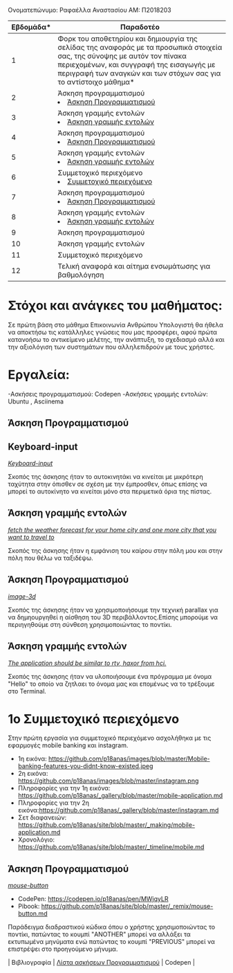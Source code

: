 Ονοματεπώνυμο: Ραφαέλλα Αναστασίου
ΑΜ: Π2018203

| Εβδομάδα* | Παραδοτέο |
| --- | --- |
| 1 | Φορκ του αποθετηρίου και δημιουργία της σελίδας της αναφοράς με τα προσωπικά στοιχεία σας, της σύνοψης με αυτόν τον πίνακα περιεχομένων, και συγγραφή της εισαγωγής με περιγραφή των αναγκών και των στόχων σας για το αντίστοιχο μάθημα* |
| 2 | Άσκηση προγραμματισμού <li><a href="#Άσκηση Προγραμματισμού"></span> <span class="toctext">Άσκηση Προγραμματισμού</span></a> |
| 3 | Άσκηση γραμμής εντολών <li><a href="#Άσκηση γραμμής εντολών"></span> <span class="toctext">Άσκηση γραμμής εντολών</span></a> |
| 4 | Άσκηση προγραμματισμού <li><a href="#Άσκηση Προγραμματισμού"></span> <span class="toctext">Άσκηση Προγραμματισμού</span></a> |
| 5 | Άσκηση γραμμής εντολών <li><a href="#Άσκηση γραμμής εντολών"></span> <span class="toctext">Άσκηση γραμμής εντολών</span></a>|
| 6 | Συμμετοχικό περιεχόμενο <li><a href="#Συμμετοχικό περιεχόμενο"></span> <span class="toctext">Συμμετοχικό περιεχόμενο</span></a>|
| 7 | Άσκηση προγραμματισμού <li><a href="#Άσκηση Προγραμματισμού"></span> <span class="toctext">Άσκηση Προγραμματισμού</span></a> |
| 8 | Άσκηση γραμμής εντολών <li><a href="#Άσκηση γραμμής εντολών"></span> <span class="toctext">Άσκηση γραμμής εντολών</span></a>|
| 9 | Άσκηση προγραμματισμού |
| 10 | Άσκηση γραμμής εντολών |
| 11 | Συμμετοχικό περιεχόμενο |
| 12 | Τελική αναφορά και αίτημα ενσωμάτωσης για βαθμολόγηση |

# Στόχοι και ανάγκες του μαθήματος:

Σε πρώτη βάση στο μάθημα Επικοινωνία Ανθρώπου Υπολογιστή θα ήθελα να αποκτήσω τις κατάλληλες γνώσεις που μας προσφέρει, αφού πρώτα κατανοήσω το αντικείμενο μελέτης, την ανάπτυξη, το σχεδιασμό αλλά και την αξιολόγιση των συστημάτων που αλληλεπιδρούν με τους χρήστες.

# Εργαλεία:
 -Ασκήσεις προγραμματισμού: Codepen 
 -Ασκήσεις γραμμής εντολών: Ubuntu , Asciinema 
 

<h2><span id="Άσκηση Προγραμματισμού">Άσκηση Προγραμματισμού</span></h2>

<h2>Keyboard-input<span id="Keyboard-input"></span></h2>
<i><a href="https://github.com/p18anas/site/blob/master/_remix/keyboard-input.md"tittle="Keyboard-input">Keyboard-input</a></i> 

Σκοπός της άσκησης ήταν το αυτοκινητάκι να κινείται με μικρότερη ταχύτητα στην όπισθεν σε σχέση με την έμπροσθεν, όπως επίσης να μπορεί το αυτοκίνητο να κινείται μόνο στα περιμετικά όρια της πίστας. 

<h2><span id="Άσκηση γραμμής εντολών">Άσκηση γραμμής εντολών</span></h2>
<i><a href="https://asciinema.org/a/371364"tittle="fetch the weather forecast for your home city and one more city that you want to travel to">fetch the weather forecast for your home city and one more city that you want to travel to</a></i>

Σκοπός της άσκησης ήταν η εμφάνιση του καίρου στην πόλη μου και στην πόλη που θέλω να ταξιδέψω.

<h2><span id="Άσκηση Προγραμματισμού">Άσκηση Προγραμματισμού</span></h2>
<i><a href="https://github.com/p18anas/site/blob/master/_remix/image-3d.md" tittle="image-3d">image-3d</a></i> 

Σκοπός της άσκησης ήταν να χρησιμοποιήσουμε την τεχνική parallax για να δημηουργηθεί η αίσθηση του 3D περιβάλλοντος.Επίσης μπορούμε να περιηγηθούμε στη σύνθεση χρησιμοποιώντας το ποντίκι.
 
<h2><span id="Άσκηση γραμμής εντολών">Άσκηση γραμμής εντολών</span></h2>
<i><a href="https://asciinema.org/a/377498"tittle"=Τhe application should be similar to rtv, haxor from hci.">Τhe application should be similar to rtv, haxor from hci.</a></i>

Σκοπός της άσκησης ήταν να υλοποιήσουμε ένα πρόγραμμα με όνομα "Hello" το οποίο να ζητλαει το όνομα μας και επομένως να το τρέξουμε στο Terminal.

# 1ο Συμμετοχικό περιεχόμενο

Στην πρώτη εργασία για συμμετοχικό περιεχόμενο ασχολήθηκα με τις εφαρμογές mobile banking και instagram.
- 1η εικόνα: https://github.com/p18anas/images/blob/master/Mobile-banking-features-you-didnt-know-existed.jpeg
- 2η εικόνα: https://github.com/p18anas/images/blob/master/instagram.png
- Πληροφορίες για την 1η εικόνα: https://github.com/p18anas/_gallery/blob/master/mobile-application.md
- Πληροφορίες για την 2η εικόνα:https://github.com/p18anas/_gallery/blob/master/instagram.md
- Σετ διαφανειών: https://github.com/p18anas/site/blob/master/_making/mobile-application.md
- Χρονολόγιο: https://github.com/p18anas/site/blob/master/_timeline/mobile.md

<h2><span id="Άσκηση Προγραμματισμού">Άσκηση Προγραμματισμού</span></h2>

<i><a href="https://github.com/p18anas/site/blob/master/_remix/mouse-button.md" tittle="mouse-button">mouse-button</a></i>

* CodePen: https://codepen.io/p18anas/pen/MWjqyLR
* Pibook: https://github.com/p18anas/site/blob/master/_remix/mouse-button.md


Παράδειγμα διαδραστικού κώδικα όπου ο χρήστης χρησιμοποιώντας το ποντίκι, πατώντας το κουμπί "ANOTHER" μπορεί να αλλάξει τα εκτυπωμένα μηνύματα ενώ πατώντας το κουμπί "PREVIOUS" μπορεί να επιστρέψει στο προηγούμενο μήνυμα.


| Βιβλιογραφία |
 <a href="https://pibook.epidro.me/remix/"> Λίστα ασκήσεων Προγραμματισμού</a> |
 <a herf="https://codepen.io/your-work/"> Codepen</a> |
